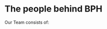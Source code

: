 <script setup>
import { VPTeamMembers } from 'vitepress/theme';

const members = [
  {
    avatar: 'https://www.github.com/Evolinox.png',
    name: 'Evolinox',
    title: 'Student',
    links: [
      { icon: 'github', link: 'https://github.com/Evolinox' },
      { icon: 'youtube', link: 'https://www.youtube.com/channel/UCXXdteIrezyZ_PbtmHTGLgA'},
      { icon: 'instagram', link: 'https://www.instagram.com/pascal.jedi/' }
    ]
  }
]
</script>

# The people behind BPH

Our Team consists of:

<VPTeamMembers size="medium" :members="members" />